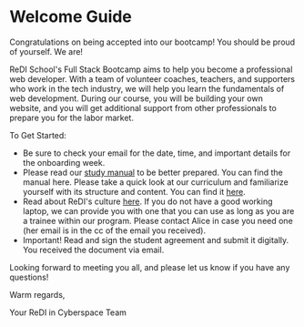 # Welcome Guide

Congratulations on being accepted into our bootcamp! You should be proud of yourself. We are!

ReDI School's Full Stack Bootcamp aims to help you become a professional web developer. With a team of volunteer coaches, teachers, and supporters who work in the tech industry, we will help you learn the fundamentals of web development. During our course, you will be building your own website, and you will get additional support from other professionals to prepare you for the labor market. 

To Get Started:
- Be sure to check your email for the date, time, and important details for the onboarding week.
- Please read our [study manual](https://github.com/ReDI-School/fullstack_bootcamp/blob/main/study_manual.md) to be better prepared. You can find the manual here.
Please take a quick look at our curriculum and familiarize yourself with its structure and content. You can find it [here](https://github.com/ReDI-School/fullstack_bootcamp/tree/main).
- Read about ReDI's culture [here](https://github.com/ReDI-School/fullstack_bootcamp/blob/main/culture.md).
If you do not have a good working laptop, we can provide you with one that you can use as long as you are a trainee within our program. Please contact Alice in case you need one (her email is in the cc of the email you received).
- Important! Read and sign the student agreement and submit it digitally. You received the document via email. 

Looking forward to meeting you all, and please let us know if you have any questions!

Warm regards,

Your ReDI in Cyberspace Team
